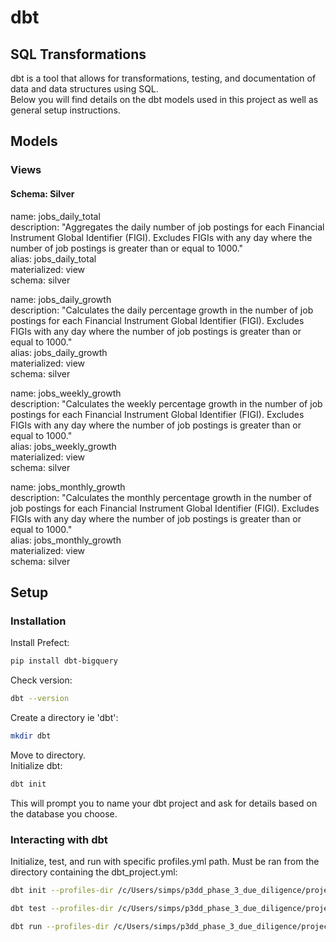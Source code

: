 # dbt
## SQL Transformations
dbt is a tool that allows for transformations, testing, and documentation of data and data structures using SQL.  
Below you will find details on the dbt models used in this project as well as general setup instructions.  

## Models
### Views
#### Schema: Silver  

name: jobs_daily_total  
description: "Aggregates the daily number of job postings for each Financial Instrument   Global Identifier (FIGI). Excludes FIGIs with any day where the number of job postings is greater than or equal to 1000."  
alias: jobs_daily_total  
materialized: view  
schema: silver  

name: jobs_daily_growth  
description: "Calculates the daily percentage growth in the number of job postings for each Financial Instrument Global Identifier (FIGI). Excludes FIGIs with any day where the number of job postings is greater than or equal to 1000."  
alias: jobs_daily_growth  
materialized: view  
schema: silver  

name: jobs_weekly_growth  
description: "Calculates the weekly percentage growth in the number of job postings for each Financial Instrument Global Identifier (FIGI). Excludes FIGIs with any day where the number of job postings is greater than or equal to 1000."  
alias: jobs_weekly_growth  
materialized: view  
schema: silver  

name: jobs_monthly_growth  
description: "Calculates the monthly percentage growth in the number of job postings for each Financial Instrument Global Identifier (FIGI). Excludes FIGIs with any day where the number of job postings is greater than or equal to 1000."  
alias: jobs_monthly_growth  
materialized: view  
schema: silver  




## Setup

### Installation
Install Prefect:
```bash
pip install dbt-bigquery
```
Check version:
```bash
dbt --version
```
Create a directory ie 'dbt':
```bash
mkdir dbt
```
Move to directory.  
Initialize dbt:
```bash
dbt init
```
This will prompt you to name your dbt project and ask for details based on the database you choose.


### Interacting with dbt

Initialize, test, and run with specific profiles.yml path. Must be ran from the directory containing the dbt_project.yml:  
```bash
dbt init --profiles-dir /c/Users/simps/p3dd_phase_3_due_diligence/project/dbt
```
```bash
dbt test --profiles-dir /c/Users/simps/p3dd_phase_3_due_diligence/project/dbt
```
```bash
dbt run --profiles-dir /c/Users/simps/p3dd_phase_3_due_diligence/project/dbt
```